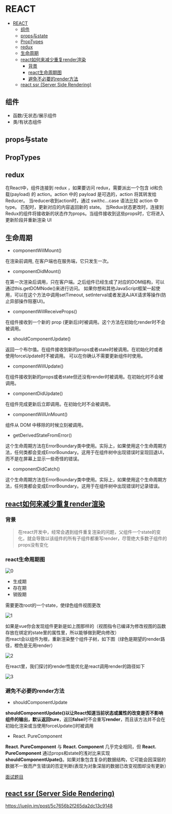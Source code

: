 # REACT

- [REACT](#react)
  - [组件](#组件)
  - [props与state](#props与state)
  - [PropTypes](#proptypes)
  - [redux](#redux)
  - [生命周期](#生命周期)
  - [react如何来减少重复render渲染](#react如何来减少重复render渲染)
    - [背景](#背景)
    - [react生命周期图](#react生命周期图)
    - [避免不必要的render方法](#避免不必要的render方法)
  - [react ssr (Server Side Rendering)](#react-ssr-server-side-rendering)

## 组件

* 函数/无状态/展示组件
* 类/有状态组件

## props与state

## PropTypes

## redux

在React中，组件连接到 redux ，如果要访问 redux，需要派出一个包含 id和负载(payload) 的 action。action 中的 payload 是可选的，action 将其转发给 Reducer。
当reducer收到action时，通过 swithc...case 语法比较 action 中type。 匹配时，更新对应的内容返回新的 state。
当Redux状态更改时，连接到Redux的组件将接收新的状态作为props。当组件接收到这些props时，它将进入更新阶段并重新渲染 UI

## 生命周期

* componentWillMount()

在渲染前调用, 在客户端也在服务端，它只发生一次。

* componentDidMount()

在第一次渲染后调用，只在客户端。之后组件已经生成了对应的DOM结构，可以通过this.getDOMNode()来进行访问。 如果你想和其他JavaScript框架一起使用，可以在这个方法中调用setTimeout, setInterval或者发送AJAX请求等操作(防止异部操作阻塞UI)。

* componentWillReceiveProps()

在组件接收到一个新的 prop (更新后)时被调用。这个方法在初始化render时不会被调用。

* shouldComponentUpdate()

返回一个布尔值。在组件接收到新的props或者state时被调用。在初始化时或者使用forceUpdate时不被调用。 可以在你确认不需要更新组件时使用。

* componentWillUpdate()

在组件接收到新的props或者state但还没有render时被调用。在初始化时不会被调用。

* componentDidUpdate()

在组件完成更新后立即调用。在初始化时不会被调用。

* componentWillUnMount()

组件从 DOM 中移除的时候立刻被调用。

* getDerivedStateFromError()

这个生命周期方法在ErrorBoundary类中使用。实际上，如果使用这个生命周期方法，任何类都会变成ErrorBoundary。这用于在组件树中出现错误时呈现回退UI，而不是在屏幕上显示一些奇怪的错误。

* componentDidCatch()

这个生命周期方法在ErrorBoundary类中使用。实际上，如果使用这个生命周期方法，任何类都会变成ErrorBoundary。这用于在组件树中出现错误时记录错误。

## [react如何来减少重复render渲染](https://segmentfault.com/a/1190000016494335)

### 背景

> 在react开发中，经常会遇到组件重复渲染的问题，父组件一个state的变化，就会导致以该组件的所有子组件都重写render，尽管绝大多数子组件的props没有变化

### react生命周期图

![0](https://image-static.segmentfault.com/394/214/3942143032-5b5a70dfdc45c_articlex)

* 生成期
* 存在期
* 销毁期

需要更改root的一个state，使绿色组件视图更改

![1](https://image-static.segmentfault.com/414/168/4141682109-5ba65acb5fddf_articlex)

如果是vue你会发现组件更新是如上图那样的（视图指令已编译为修改视图的函数存放在绑定的state里的属性里，所以能够做到靶向修改）<br/>
而react会以组件为根，重新渲染整个组件子树，如下图（绿色是期望的render路径，橙色是无用render）

![2](https://image-static.segmentfault.com/274/598/2745986672-5ba65af13e1e0_articlex)

在react里，我们探讨的render性能优化是react调用render的路径如下

![3](https://image-static.segmentfault.com/387/526/3875269066-5ba65b042b8db_articlex)

### 避免不必要的render方法

* shouldComponentUpdate

**shouldComponentUpdate()**以让React知道当前状态或属性的改变是否不影响组件的输出，默认返回**ture**，返回**false**时不会重写**render**，而且该方法并不会在初始化渲染或当使用forceUpdate()时被调用

* React. PureComponent

**React. PureComponent** 与 **React. Component** 几乎完全相同，但 **React. PureComponent** 通过props和state的浅对比来实现 **shouldComponentUpate()**。如果对象包含复杂的数据结构，它可能会因深层的数据不一致而产生错误的否定判断(表现为对象深层的数据已改变视图却没有更新）

[面试题目](https://juejin.im/post/5cf0733de51d4510803ce34e)

## [react ssr (Server Side Rendering)](https://juejin.im/post/5def0816f265da33aa6aa7fe)

https://juejin.im/post/5c7656b2f265da2dc13c9148
